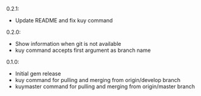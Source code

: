 0.2.1:
  * Update README and fix kuy command

0.2.0:
  * Show information when git is not available
  * kuy command accepts first argument as branch name

0.1.0:
 * Initial gem release
 * kuy command for pulling and merging from origin/develop branch
 * kuymaster command for pulling and merging from origin/master branch
